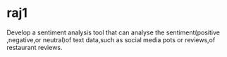 # raj1
Develop a sentiment analysis tool that can analyse the sentiment(positive ,negative,or neutral)of text data,such as social media pots or reviews,of restaurant reviews.
